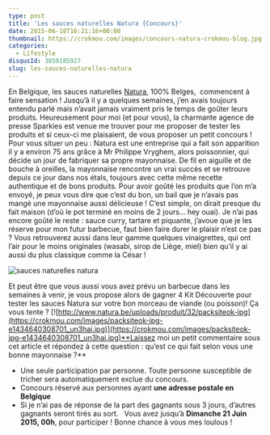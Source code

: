 ```yaml
---
type: post
title: 'Les sauces naturelles Natura {Concours}'
date: 2015-06-18T16:21:16+00:00
thumbnail: https://crokmou.com/images/concours-natura-crokmou-blog.jpg
categories:
  - Lifestyle
disqusId: 3859185927
slug: les-sauces-naturelles-natura
---
```


En Belgique, les sauces naturelles [Natura](http://www.natura.be), 100% Belges,  commencent à faire sensation ! Jusqu’à il y a quelques semaines, j’en avais toujours entendu parlé mais n’avait jamais vraiment pris le temps de goûter leurs produits. Heureusement pour moi (et pour vous), la charmante agence de presse Sparkies est venue me trouver pour me proposer de tester les produits et si ceux-ci me plaisaient, de vous proposer un petit concours ! Pour vous situer un peu : Natura est une entreprise qui a fait son apparition il y a environ 75 ans grâce à Mr Philippe Vryghem, alors poissonnier, qui décide un jour de fabriquer sa propre mayonnaise. De fil en aiguille et de bouche à oreilles, la mayonnaise rencontre un vrai succès et se retrouve depuis ce jour dans nos étals, toujours avec cette même recette authentique et de bons produits. Pour avoir goûté les produits que l’on m’a envoyé, je peux vous dire que c’est du bon, un bail que je n’avais pas mangé une mayonnaise aussi délicieuse ! C’est simple, on dirait presque du fait maison (d’où le pot terminé en moins de 2 jours… hey ouai). Je n’ai pas encore goûté le reste : sauce curry, tartare et piquante, j’avoue que je les réserve pour mon futur barbecue, faut bien faire durer le plaisir n’est ce pas ? Vous retrouverez aussi dans leur gamme quelques vinaigrettes, qui ont l’air pour le moins originales (wasabi, sirop de Liège, miel) bien qu’il y ai aussi du plus classique comme la César !

![sauces naturelles natura](https://crokmou.com/images/concours-natura-crokmou-blog-2_qqqsdb.jpg)

Et peut être que vous aussi vous avez prévu un barbecue dans les semaines à venir, je vous propose alors de gagner 4 Kit Découverte pour tester les sauces Natura sur votre bon morceau de viande (ou poisson)! Ça vous tente ? [![http://www.natura.be/uploads/produit/32/packsiteok-jpg](https://crokmou.com/images/packsiteok-jpg-e1434640308701_un3hai.jpg)](https://crokmou.com/images/packsiteok-jpg-e1434640308701_un3hai.jpg)**Laissez moi un petit commentaire sous cet article et répondez à cette question : qu’est ce qui fait selon vous une bonne mayonnaise ?**
* Une seule participation par personne. Toute personne susceptible de tricher sera automatiquement exclue du concours.
* Concours réservé aux personnes ayant **une adresse postale en Belgique**
* Si je n’ai pas de réponse de la part des gagnants sous 3 jours, d’autres gagnants seront tirés au sort.   Vous avez jusqu’à **Dimanche 21 Juin 2015, 00h**, pour participer ! Bonne chance à vous mes loulous !